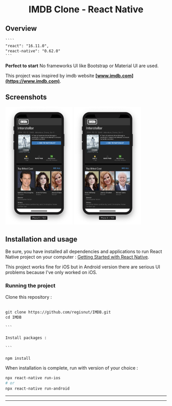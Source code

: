 <h1 align="center">
	IMDB Clone - React Native
</h1>

## Overview

    ````
    "react": "16.11.0",
    "react-native": "0.62.0"
    ```

**Perfect to start**
No frameworks UI like Bootstrap or Material UI are used.

This project was inspired by imdb website **[www.imdb.com](https://www.imdb.com)**.

## Screenshots

<img
		width="210"
		alt="Capture 1"
		src="https://github.com/Regisnut/IMDB/blob/master/preview/Imdb2.png">
<img
		width="210"
		alt="Capture 2"
		src="https://github.com/Regisnut/IMDB/blob/master/preview/Imdb3.png">

## Installation and usage

Be sure, you have installed all dependencies and applications to run React Native project on your computer : [Getting Started with React Native](https://facebook.github.io/react-native/docs/getting-started).

This project works fine for iOS but in Android version there are serious UI problems because I've only worked on iOS.

### Running the project

Clone this repository :

````

git clone https://github.com/regisnut/IMDB.git
cd IMDB

```

Install packages :

```

npm install

````

When installation is complete, run with version of your choice :

```bash
npx react-native run-ios
# or
npx react-native run-android
```

---

---
